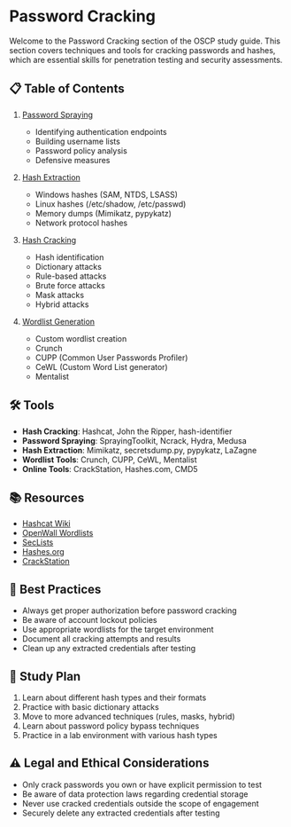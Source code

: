 # Password Cracking

Welcome to the Password Cracking section of the OSCP study guide. This section covers techniques and tools for cracking passwords and hashes, which are essential skills for penetration testing and security assessments.

## 📋 Table of Contents

1. [Password Spraying](01-Password-Spraying/README.md)
   - Identifying authentication endpoints
   - Building username lists
   - Password policy analysis
   - Defensive measures

2. [Hash Extraction](02-Hash-Extraction/README.md)
   - Windows hashes (SAM, NTDS, LSASS)
   - Linux hashes (/etc/shadow, /etc/passwd)
   - Memory dumps (Mimikatz, pypykatz)
   - Network protocol hashes

3. [Hash Cracking](03-Hash-Cracking/README.md)
   - Hash identification
   - Dictionary attacks
   - Rule-based attacks
   - Brute force attacks
   - Mask attacks
   - Hybrid attacks

4. [Wordlist Generation](04-Wordlist-Generation/README.md)
   - Custom wordlist creation
   - Crunch
   - CUPP (Common User Passwords Profiler)
   - CeWL (Custom Word List generator)
   - Mentalist

## 🛠 Tools

- **Hash Cracking**: Hashcat, John the Ripper, hash-identifier
- **Password Spraying**: SprayingToolkit, Ncrack, Hydra, Medusa
- **Hash Extraction**: Mimikatz, secretsdump.py, pypykatz, LaZagne
- **Wordlist Tools**: Crunch, CUPP, CeWL, Mentalist
- **Online Tools**: CrackStation, Hashes.com, CMD5

## 📚 Resources

- [Hashcat Wiki](https://hashcat.net/wiki/)
- [OpenWall Wordlists](https://www.openwall.com/wordlists/)
- [SecLists](https://github.com/danielmiessler/SecLists)
- [Hashes.org](https://hashes.org/)
- [CrackStation](https://crackstation.net/)

## 📝 Best Practices

- Always get proper authorization before password cracking
- Be aware of account lockout policies
- Use appropriate wordlists for the target environment
- Document all cracking attempts and results
- Clean up any extracted credentials after testing

## 📅 Study Plan

1. Learn about different hash types and their formats
2. Practice with basic dictionary attacks
3. Move to more advanced techniques (rules, masks, hybrid)
4. Learn about password policy bypass techniques
5. Practice in a lab environment with various hash types

## ⚠️ Legal and Ethical Considerations

- Only crack passwords you own or have explicit permission to test
- Be aware of data protection laws regarding credential storage
- Never use cracked credentials outside the scope of engagement
- Securely delete any extracted credentials after testing
